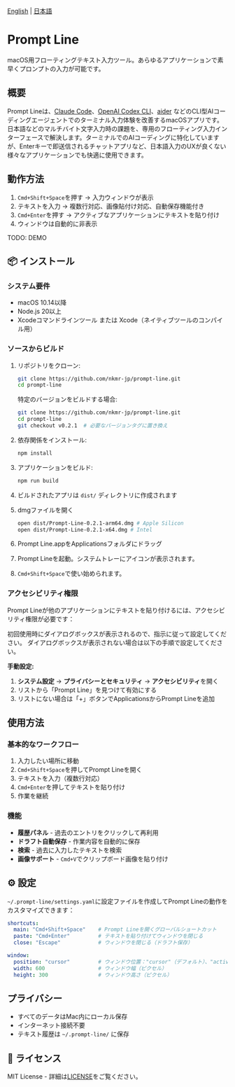 [English](README.md) | [日本語](README_ja.md)

# Prompt Line

macOS用フローティングテキスト入力ツール。あらゆるアプリケーションで素早くプロンプトの入力が可能です。

## 概要

Prompt Lineは、[Claude Code](https://github.com/anthropics/claude-code)、[OpenAI Codex CLI](https://github.com/openai/codex)、[aider](https://github.com/paul-gauthier/aider) などのCLI型AIコーディングエージェントでのターミナル入力体験を改善するmacOSアプリです。
日本語などのマルチバイト文字入力時の課題を、専用のフローティング入力インターフェースで解決します。ターミナルでのAIコーディングに特化していますが、Enterキーで即送信されるチャットアプリなど、日本語入力のUXが良くない様々なアプリケーションでも快適に使用できます。

## 動作方法

1. `Cmd+Shift+Space`を押す → 入力ウィンドウが表示
2. テキストを入力 → 複数行対応、画像貼付け対応、自動保存機能付き  
3. `Cmd+Enter`を押す → アクティブなアプリケーションにテキストを貼り付け
4. ウィンドウは自動的に非表示

TODO: DEMO

## 📦 インストール

### システム要件

- macOS 10.14以降
- Node.js 20以上
- Xcodeコマンドラインツール または Xcode（ネイティブツールのコンパイル用）

### ソースからビルド

1. リポジトリをクローン:
   ```bash
   git clone https://github.com/nkmr-jp/prompt-line.git
   cd prompt-line
   ```

   特定のバージョンをビルドする場合:
   ```bash
   git clone https://github.com/nkmr-jp/prompt-line.git
   cd prompt-line
   git checkout v0.2.1  # 必要なバージョンタグに置き換え
   ```

2. 依存関係をインストール:
   ```bash
   npm install
   ```

3. アプリケーションをビルド:
   ```bash
   npm run build
   ```

4. ビルドされたアプリは `dist/` ディレクトリに作成されます
5. dmgファイルを開く
   ```bash
   open dist/Prompt-Line-0.2.1-arm64.dmg # Apple Silicon
   open dist/Prompt-Line-0.2.1-x64.dmg # Intel
   ```
6. Prompt Line.appをApplicationsフォルダにドラッグ
7. Prompt Lineを起動。システムトレーにアイコンが表示されます。
8. `Cmd+Shift+Space`で使い始められます。

### アクセシビリティ権限

Prompt Lineが他のアプリケーションにテキストを貼り付けるには、アクセシビリティ権限が必要です：

初回使用時にダイアログボックスが表示されるので、指示に従って設定してください。
ダイアログボックスが表示されない場合は以下の手順で設定してください。

**手動設定:**
1. **システム設定** → **プライバシーとセキュリティ** → **アクセシビリティ**を開く
2. リストから「Prompt Line」を見つけて有効にする
3. リストにない場合は「+」ボタンでApplicationsからPrompt Lineを追加

## 使用方法

### 基本的なワークフロー
1. 入力したい場所に移動
2. `Cmd+Shift+Space`を押してPrompt Lineを開く
3. テキストを入力（複数行対応）
4. `Cmd+Enter`を押してテキストを貼り付け
5. 作業を継続

### 機能

- **履歴パネル** - 過去のエントリをクリックして再利用
- **ドラフト自動保存** - 作業内容を自動的に保存
- **検索** - 過去に入力したテキストを検索
- **画像サポート** - `Cmd+V`でクリップボード画像を貼り付け

## ⚙️ 設定

`~/.prompt-line/settings.yaml`に設定ファイルを作成してPrompt Lineの動作をカスタマイズできます：

```yaml
shortcuts:
  main: "Cmd+Shift+Space"    # Prompt Lineを開くグローバルショートカット
  paste: "Cmd+Enter"         # テキストを貼り付けてウィンドウを閉じる
  close: "Escape"            # ウィンドウを閉じる（ドラフト保存）

window:
  position: "cursor"         # ウィンドウ位置："cursor"（デフォルト）、"active-window-center"、または"center"
  width: 600                 # ウィンドウ幅（ピクセル）
  height: 300                # ウィンドウ高さ（ピクセル）
```

## プライバシー

- すべてのデータはMac内にローカル保存
- インターネット接続不要
- テキスト履歴は `~/.prompt-line/` に保存

## 📄 ライセンス

MIT License - 詳細は[LICENSE](./LICENSE)をご覧ください。
